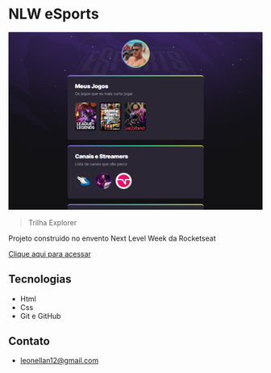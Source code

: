 # NLW eSports 

![preview](./assets/preview.png)

> Trilha Explorer

Projeto construido no envento Next Level Week da Rocketseat

[Clique aqui para acessar](https://leon-ellan.github.io/nlw-sports/)

## Tecnologias

- Html
- Css
- Git e GitHub

## Contato

- leonellan12@gmail.com
